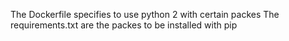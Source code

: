 The Dockerfile specifies to use python 2 with certain packes
The requirements.txt are the packes to be installed with pip
